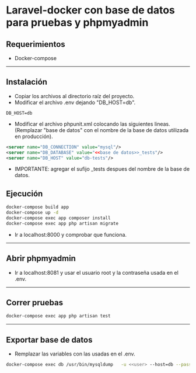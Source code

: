 # Laravel-docker con base de datos para pruebas y phpmyadmin

## Requerimientos

- Docker-compose

---

## Instalación

- Copiar los archivos al directorio raíz del proyecto.
- Modificar el archivo .env dejando "DB_HOST=db".

```env
DB_HOST=db
```

- Modificar el archivo phpunit.xml colocando las siguientes lineas. (Remplazar "base de datos" con el nombre de la base de datos utilizada en producción).

```xml
<server name="DB_CONNECTION" value="mysql"/>
<server name="DB_DATABASE" value="<<base de datos>>_tests"/>
<server name="DB_HOST" value="db-tests"/>
```

-   IMPORTANTE: agregar el sufijo \_tests despues del nombre de la base de datos.

## Ejecución

```bash
docker-compose build app
docker-compose up -d
docker-compose exec app composer install
docker-compose exec app php artisan migrate
```

- Ir a localhost:8000 y comprobar que funciona.

---

## Abrir phpmyadmin

- Ir a localhost:8081 y usar el usuario root y la contraseña usada en el .env.

---

## Correr pruebas

```bash
docker-compose exec app php artisan test
```

---

## Exportar base de datos

- Remplazar las variables con las usadas en el .env.

```bash
docker-compose exec db /usr/bin/mysqldump   -u <<user> --host=db --password=<<password>> <<base_de_datos>> > backup.sql
```
